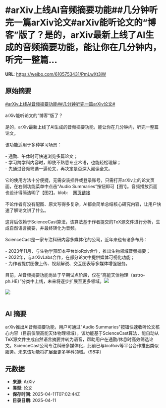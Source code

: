 # #arXiv上线AI音频摘要功能##几分钟听完一篇arXiv论文#arXiv能听论文的“博客”版了？是的，arXiv最新上线了AI生成的音频摘要功能，能让你在几分钟内，听完一整篇...

**URL**: https://weibo.com/6105753431/PmLwXt3iW

## 原始摘要

<a href="https://m.weibo.cn/search?containerid=231522type%3D1%26t%3D10%26q%3D%23arXiv%E4%B8%8A%E7%BA%BFAI%E9%9F%B3%E9%A2%91%E6%91%98%E8%A6%81%E5%8A%9F%E8%83%BD%23&amp;extparam=%23arXiv%E4%B8%8A%E7%BA%BFAI%E9%9F%B3%E9%A2%91%E6%91%98%E8%A6%81%E5%8A%9F%E8%83%BD%23" data-hide=""><span class="surl-text">#arXiv上线AI音频摘要功能#</span></a><a href="https://m.weibo.cn/search?containerid=231522type%3D1%26t%3D10%26q%3D%23%E5%87%A0%E5%88%86%E9%92%9F%E5%90%AC%E5%AE%8C%E4%B8%80%E7%AF%87arXiv%E8%AE%BA%E6%96%87%23&amp;extparam=%23%E5%87%A0%E5%88%86%E9%92%9F%E5%90%AC%E5%AE%8C%E4%B8%80%E7%AF%87arXiv%E8%AE%BA%E6%96%87%23" data-hide=""><span class="surl-text">#几分钟听完一篇arXiv论文#</span></a><br><br>arXiv能听论文的“博客”版了？<br><br>是的，arXiv最新上线了AI生成的音频摘要功能，能让你在几分钟内，听完一整篇论文。<br><br>该功能适用于多种学习场景：<br><br>- 通勤、午休时可快速浏览多篇论文；<br>- 学习跨学科内容时，即使不熟悉专业术语，也能轻松理解；<br>- 先通过音频筛选一遍论文，再决定是否深入阅读全文。<br><br>它的使用方法十分便捷，无需安装插件或登录账号，只需打开arXiv上的论文页面，在右侧功能菜单中点击“Audio Summaries”按钮即可【图1】。音频播放页面也设计得简洁明了【图2】。blob:<a href="https://weibo.cn/sinaurl?u=https%3A%2F%2Fjkhbjkhb.feishu.cn%2F0d5cb092-157c-4e81-bbc9-ef93380d835d" data-hide=""><span class="url-icon"><img style="width: 1rem;height: 1rem" src="https://h5.sinaimg.cn/upload/2015/09/25/3/timeline_card_small_web_default.png" referrerpolicy="no-referrer"></span><span class="surl-text">网页链接</span></a><br><br>不论作者有没有配图、原文写得多复杂，AI都会简单总结核心研究内容，让用户快速了解论文讲了什么。<br><br>这背后依赖于ScienceCast算法，该算法基于作者提交的TeX源文件进行分析，生成自然语言摘要，并最终转化为音频。<br><br>ScienceCast是一家专注科研内容多媒体化的公司，近年来也有诸多布局：<br><br>- 2023年11月，与生物学预印本平台bioRxiv合作，推出生物领域音频摘要；<br>- 2022年，与arXivLabs合作，在部分论文中提供媒体可视化功能；<br>- 为作者提供图像上传、视频解说、交互图表等多媒体增强服务。<br><br>目前，AI音频摘要功能尚处于早期试点阶段，仅在“高能天体物理（astro-ph.HE）”分类中上线，未来将逐步扩展至更多领域。<img style="" src="https://tvax3.sinaimg.cn/large/006Fd7o3gy1i0cvm2jt1uj30dl0b40uw.jpg" referrerpolicy="no-referrer"><br><br><img style="" src="https://tvax1.sinaimg.cn/large/006Fd7o3gy1i0cvlwz234j30kf08uach.jpg" referrerpolicy="no-referrer"><br><br>

## AI 摘要

arXiv推出AI音频摘要功能，用户可通过"Audio Summaries"按钮快速收听论文核心内容（目前仅限高能天体物理领域）。该功能基于ScienceCast算法，能自动从TeX源文件生成自然语言摘要并转为语音，帮助用户在通勤/休息时高效筛选论文。ScienceCast公司专注科研多媒体化，此前已与bioRxiv等平台合作推出类似服务。未来该功能将扩展至更多学科领域。（98字）

## 元数据

- **来源**: ArXiv
- **类型**: 论文
- **保存时间**: 2025-04-11T07:02:44Z
- **目录日期**: 2025-04-11
